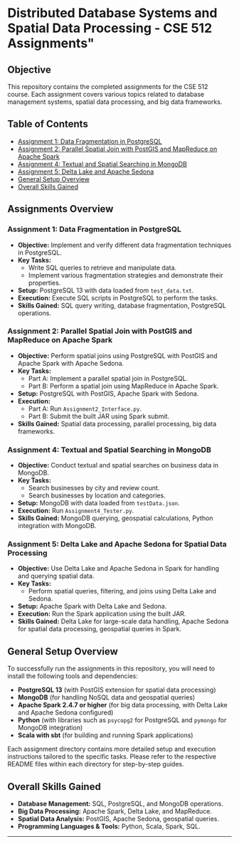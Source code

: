 # Distributed Database Systems and Spatial Data Processing - CSE 512 Assignments"

## Objective
This repository contains the completed assignments for the CSE 512 course. Each assignment covers various topics related to database management systems, spatial data processing, and big data frameworks.

## Table of Contents
- [Assignment 1: Data Fragmentation in PostgreSQL](#assignment-1-data-fragmentation-in-postgresql)
- [Assignment 2: Parallel Spatial Join with PostGIS and MapReduce on Apache Spark](#assignment-2-parallel-spatial-join-with-postgis-and-mapreduce-on-apache-spark)
- [Assignment 4: Textual and Spatial Searching in MongoDB](#assignment-4-textual-and-spatial-searching-in-mongodb)
- [Assignment 5: Delta Lake and Apache Sedona](#assignment-5-delta-lake-and-apache-sedona)
- [General Setup Overview](#general-setup-overview)
- [Overall Skills Gained](#overall-skills-gained)

## Assignments Overview

### Assignment 1: Data Fragmentation in PostgreSQL
- **Objective:** Implement and verify different data fragmentation techniques in PostgreSQL.
- **Key Tasks:**
  - Write SQL queries to retrieve and manipulate data.
  - Implement various fragmentation strategies and demonstrate their properties.
- **Setup:** PostgreSQL 13 with data loaded from `test_data.txt`.
- **Execution:** Execute SQL scripts in PostgreSQL to perform the tasks.
- **Skills Gained:** SQL query writing, database fragmentation, PostgreSQL operations.

### Assignment 2: Parallel Spatial Join with PostGIS and MapReduce on Apache Spark
- **Objective:** Perform spatial joins using PostgreSQL with PostGIS and Apache Spark with Apache Sedona.
- **Key Tasks:**
  - Part A: Implement a parallel spatial join in PostgreSQL.
  - Part B: Perform a spatial join using MapReduce in Apache Spark.
- **Setup:** PostgreSQL with PostGIS, Apache Spark with Sedona.
- **Execution:**
  - Part A: Run `Assignment2_Interface.py`.
  - Part B: Submit the built JAR using Spark submit.
- **Skills Gained:** Spatial data processing, parallel processing, big data frameworks.

### Assignment 4: Textual and Spatial Searching in MongoDB
- **Objective:** Conduct textual and spatial searches on business data in MongoDB.
- **Key Tasks:**
  - Search businesses by city and review count.
  - Search businesses by location and categories.
- **Setup:** MongoDB with data loaded from `testData.json`.
- **Execution:** Run `Assignment4_Tester.py`.
- **Skills Gained:** MongoDB querying, geospatial calculations, Python integration with MongoDB.

### Assignment 5: Delta Lake and Apache Sedona for Spatial Data Processing
- **Objective:** Use Delta Lake and Apache Sedona in Spark for handling and querying spatial data.
- **Key Tasks:**
  - Perform spatial queries, filtering, and joins using Delta Lake and Sedona.
- **Setup:** Apache Spark with Delta Lake and Sedona.
- **Execution:** Run the Spark application using the built JAR.
- **Skills Gained:** Delta Lake for large-scale data handling, Apache Sedona for spatial data processing, geospatial queries in Spark.

## General Setup Overview

To successfully run the assignments in this repository, you will need to install the following tools and dependencies:

- **PostgreSQL 13** (with PostGIS extension for spatial data processing)
- **MongoDB** (for handling NoSQL data and geospatial queries)
- **Apache Spark 2.4.7 or higher** (for big data processing, with Delta Lake and Apache Sedona configured)
- **Python** (with libraries such as `psycopg2` for PostgreSQL and `pymongo` for MongoDB integration)
- **Scala with sbt** (for building and running Spark applications)

Each assignment directory contains more detailed setup and execution instructions tailored to the specific tasks. Please refer to the respective README files within each directory for step-by-step guides.

## Overall Skills Gained
- **Database Management:** SQL, PostgreSQL, and MongoDB operations.
- **Big Data Processing:** Apache Spark, Delta Lake, and MapReduce.
- **Spatial Data Analysis:** PostGIS, Apache Sedona, geospatial queries.
- **Programming Languages & Tools:** Python, Scala, Spark, SQL.

---
